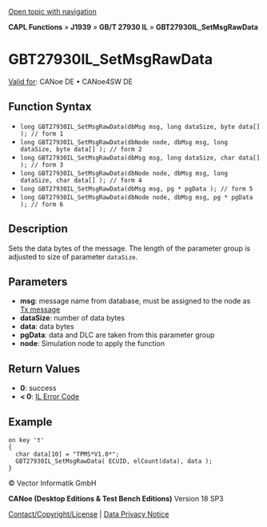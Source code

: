 [Open topic with navigation](../../../../../../CANoeDEFamily.htm#Topics/CAPLFunctions/J1939/GBT27930InteractionLayer/Functions/CAPLfunctionGBT27930ILSetMsgRawData.md)

**CAPL Functions** » **J1939** » **GB/T 27930 IL** » **GBT27930IL_SetMsgRawData**

# GBT27930IL_SetMsgRawData

[Valid for](../../../../Shared/FeatureAvailability.md): CANoe DE • CANoe4SW DE

## Function Syntax

- `long GBT27930IL_SetMsgRawData(dbMsg msg, long dataSize, byte data[] ); // form 1`
- `long GBT27930IL_SetMsgRawData(dbNode node, dbMsg msg, long dataSize, byte data[] ); // form 2`
- `long GBT27930IL_SetMsgRawData(dbMsg msg, long dataSize, char data[] ); // form 3`
- `long GBT27930IL_SetMsgRawData(dbNode node, dbMsg msg, long dataSize, char data[] ); // form 4`
- `long GBT27930IL_SetMsgRawData(dbMsg msg, pg * pgData ); // form 5`
- `long GBT27930IL_SetMsgRawData(dbNode node, dbMsg msg, pg * pgData ); // form 6`

## Description

Sets the data bytes of the message. The length of the parameter group is adjusted to size of parameter `dataSize`.

## Parameters

- **msg**: message name from database, must be assigned to the node as [Tx message](../../../../CANoeCANalyzer/J1939/j1939IL/j1939ILConfigureDB.md)
- **dataSize**: number of data bytes
- **data**: data bytes
- **pgData**: data and DLC are taken from this parameter group
- **node**: Simulation node to apply the function

## Return Values

- **0**: success
- **< 0**: [IL Error Code](../../../CAPLfunctionsISOj1939ErrorCodes.md)

## Example

```plaintext
on key 't'
{
  char data[10] = "TPMS*V1.0*";
  GBT27930IL_SetMsgRawData( ECUID, elCount(data), data );
}
```

© Vector Informatik GmbH

**CANoe (Desktop Editions & Test Bench Editions)** Version 18 SP3

[Contact/Copyright/License](../../../../Shared/ContactCopyrightLicense.md) | [Data Privacy Notice](https://www.vector.com/int/en/company/get-info/privacy-policy/)
